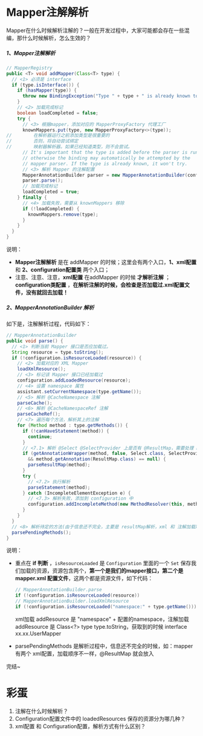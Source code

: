 # Mapper注解解析

Mapper在什么时候解析注解的？一般在开发过程中，大家可能都会存在一些混编，那什么时候解析，怎么生效的？



##### 1、Mapper注解解析

```java
// MapperRegistry
public <T> void addMapper(Class<T> type) {
  // <1> 必须是 interface
  if (type.isInterface()) {
    if (hasMapper(type)) {
      throw new BindingException("Type " + type + " is already known to the MapperRegistry.");
    }
    // <2> 加载完成标记
    boolean loadCompleted = false;
    try {
      // <3> 根据mapper，添加对应的 MapperProxyFactory 代理工厂
      knownMappers.put(type, new MapperProxyFactory<>(type));
//        在解析器运行之前添加类型是很重要的
//        否则，将自动尝试绑定
//        映射器解析器。如果已经知道类型，则不会尝试。
      // It's important that the type is added before the parser is run
      // otherwise the binding may automatically be attempted by the
      // mapper parser. If the type is already known, it won't try.
      // <3> 解析 Mapper 的注解配置
      MapperAnnotationBuilder parser = new MapperAnnotationBuilder(config, type);
      parser.parse();
      // 加载完成标记
      loadCompleted = true;
    } finally {
      // <4> 加载失败，需要从 knownMappers 移除
      if (!loadCompleted) {
        knownMappers.remove(type);
      }
    }
  }
}
```

说明：

- **Mapper注解解析** 是在 addMapper 的时候；这里会有两个入口，**1、xml配置** 和 **2、configuration配置类**  两个入口；
- 注意、注意、注意，**xml配置** 在addMapper 的时候 **才解析注解** ；**configuration类配置** ，**在解析注解的时候，会检查是否加载过.xml配置文件，没有就回去加载！**



##### 2、MapperAnnotationBuilder 解析

如下是，注解解析过程，代码如下：

```java
// MapperAnnotationBuilder
public void parse() {
  // <1> 判断当前 Mapper 接口是否应加载过。
  String resource = type.toString();
  if (!configuration.isResourceLoaded(resource)) {
    // <2> 加载对应的 XML Mapper
    loadXmlResource();
    // <3> 标记该 Mapper 接口已经加载过
    configuration.addLoadedResource(resource);
    // <4> 设置 namespace 属性
    assistant.setCurrentNamespace(type.getName());
    // <5> 解析 @CacheNamespace 注解
    parseCache();
    // <6> 解析 @CacheNamespaceRef 注解
    parseCacheRef();
    // <7> 遍历每个方法，解析其上的注解
    for (Method method : type.getMethods()) {
      if (!canHaveStatement(method)) {
        continue;
      }
      // <7.1> 解析 @Select @SelectProvider 上是否有 @ResultMap，需要处理 ResultMap
      if (getAnnotationWrapper(method, false, Select.class, SelectProvider.class).isPresent()
        && method.getAnnotation(ResultMap.class) == null) {
        parseResultMap(method);
      }
      try {
        // <7.2> 执行解析
        parseStatement(method);
      } catch (IncompleteElementException e) {
        // <7.3> 解析失败，添加到 configuration 中
        configuration.addIncompleteMethod(new MethodResolver(this, method));
      }
    }
  }
  // <8> 解析待定的方法(由于信息还不完全，主要是 resultMap解析，xml 和 注解加载顺序不一样问题)
  parsePendingMethods();
}

```

说明：

- 重点在 **if 判断** ，`isResourceLoaded` 是 `Configuration` 里面的一个 `Set` 保存我们加载的资源，资源包含两个，**第一个是我们的mapper接口，第二个是mapper.xml 配置文件**，这两个都是资源文件，如下代码：

  ```java
  // MapperAnnotationBuilder.parse
  if (!configuration.isResourceLoaded(resource))
  // MapperAnnotationBuilder.loadXmlResource
  if (!configuration.isResourceLoaded("namespace:" + type.getName()))
  ```

  xml加载 addResource 是 "namespace" + 配置的namespace，注解加载 addResource 是 Class<?> type type.toString，获取到的时候 interface xx.xx.UserMapper

- parsePendingMethods 是解析过程中，信息还不完全的时候，如：mapper 有两个 xml配置，加载顺序不一样，@ResultMap 就会放入



完结~





# 彩蛋



1. 注解在什么时候解析？
2. Configuration配置文件中的 loadedResources 保存的资源分为哪几种？
3. xml配置 和 Configuration配置，解析方式有什么区别？

